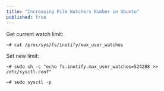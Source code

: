 ```yaml
---
title: "Increasing File Watchers Number in Ubuntu"
published: true
---
```


Get current watch limit:

```console
~# cat /proc/sys/fs/inotify/max_user_watches
```

Set new limit:

```console
~# sudo sh -c "echo fs.inotify.max_user_watches=524288 >> /etc/sysctl.conf"
```

```console
~# sudo sysctl -p
```